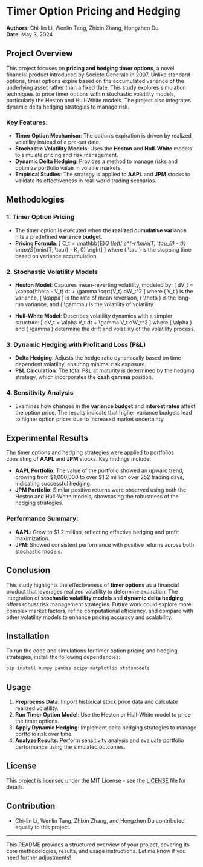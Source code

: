 # Timer Option Pricing and Hedging

**Authors**: Chi-lin Li, Wenlin Tang, Zhixin Zhang, Hongzhen Du  
**Date**: May 3, 2024

## Project Overview

This project focuses on **pricing and hedging timer options**, a novel financial product introduced by Societe Generale in 2007. Unlike standard options, timer options expire based on the accumulated variance of the underlying asset rather than a fixed date. This study explores simulation techniques to price timer options within stochastic volatility models, particularly the Heston and Hull-White models. The project also integrates dynamic delta hedging strategies to manage risk.

### Key Features:
- **Timer Option Mechanism**: The option’s expiration is driven by realized volatility instead of a pre-set date.
- **Stochastic Volatility Models**: Uses the **Heston** and **Hull-White** models to simulate pricing and risk management.
- **Dynamic Delta Hedging**: Provides a method to manage risks and optimize portfolio value in volatile markets.
- **Empirical Studies**: The strategy is applied to **AAPL** and **JPM** stocks to validate its effectiveness in real-world trading scenarios.

## Methodologies

### 1. Timer Option Pricing
- The timer option is executed when the **realized cumulative variance** hits a predefined **variance budget**.
- **Pricing Formula**:
  \[
  C_t = \mathbb{E}_Q \left[ e^{-r(\min(T, \tau_B) - t)} \max(S_{\min(T, \tau)} - K, 0) \right]
  \]
  where \( \tau \) is the stopping time based on variance accumulation.

### 2. Stochastic Volatility Models
- **Heston Model**: Captures mean-reverting volatility, modeled by:
  \[
  dV_t = \kappa(\theta - V_t) dt + \gamma \sqrt{V_t} dW_t^2
  \]
  where \( V_t \) is the variance, \( \kappa \) is the rate of mean reversion, \( \theta \) is the long-run variance, and \( \gamma \) is the volatility of volatility.
  
- **Hull-White Model**: Describes volatility dynamics with a simpler structure:
  \[
  dV_t = \alpha V_t dt + \gamma V_t dW_t^2
  \]
  where \( \alpha \) and \( \gamma \) determine the drift and volatility of the volatility process.

### 3. Dynamic Hedging with Profit and Loss (P&L)
- **Delta Hedging**: Adjusts the hedge ratio dynamically based on time-dependent volatility, ensuring minimal risk exposure.
- **P&L Calculation**: The total P&L at maturity is determined by the hedging strategy, which incorporates the **cash gamma** position.

### 4. Sensitivity Analysis
- Examines how changes in the **variance budget** and **interest rates** affect the option price. The results indicate that higher variance budgets lead to higher option prices due to increased market uncertainty.

## Experimental Results

The timer options and hedging strategies were applied to portfolios consisting of **AAPL** and **JPM** stocks. Key findings include:

- **AAPL Portfolio**: The value of the portfolio showed an upward trend, growing from $1,000,000 to over $1.2 million over 252 trading days, indicating successful hedging.
- **JPM Portfolio**: Similar positive returns were observed using both the Heston and Hull-White models, showcasing the robustness of the hedging strategies.

### Performance Summary:
- **AAPL**: Grew to $1.2 million, reflecting effective hedging and profit maximization.
- **JPM**: Showed consistent performance with positive returns across both stochastic models.

## Conclusion

This study highlights the effectiveness of **timer options** as a financial product that leverages realized volatility to determine expiration. The integration of **stochastic volatility models** and **dynamic delta hedging** offers robust risk management strategies. Future work could explore more complex market factors, refine computational efficiency, and compare with other volatility models to enhance pricing accuracy and scalability.

## Installation

To run the code and simulations for timer option pricing and hedging strategies, install the following dependencies:

```bash
pip install numpy pandas scipy matplotlib statsmodels
```

## Usage

1. **Preprocess Data**: Import historical stock price data and calculate realized volatility.
2. **Run Timer Option Model**: Use the Heston or Hull-White model to price the timer options.
3. **Apply Dynamic Hedging**: Implement delta hedging strategies to manage portfolio risk over time.
4. **Analyze Results**: Perform sensitivity analysis and evaluate portfolio performance using the simulated outcomes.

## License

This project is licensed under the MIT License - see the [LICENSE](LICENSE) file for details.

## Contribution

- Chi-lin Li, Wenlin Tang, Zhixin Zhang, and Hongzhen Du contributed equally to this project.

---

This README provides a structured overview of your project, covering its core methodologies, results, and usage instructions. Let me know if you need further adjustments!
